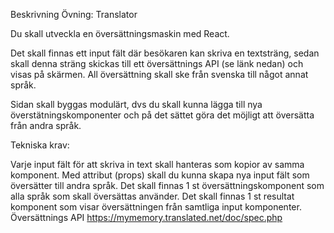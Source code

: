 Beskrivning
Övning: Translator

Du skall utveckla en översättningsmaskin med React. 

Det skall finnas ett input fält där besökaren kan skriva en textsträng, sedan skall denna sträng skickas till ett översättnings API (se länk nedan) och visas på skärmen. All översättning skall ske från svenska till något annat språk. 

Sidan skall byggas modulärt, dvs du skall kunna lägga till nya överstätningskomponenter och på det sättet göra det möjligt att översätta från andra språk.

Tekniska krav:

Varje input fält för att skriva in text skall hanteras som kopior av samma komponent. Med attribut (props) skall du kunna skapa nya input fält som översätter till andra språk.
Det skall finnas 1 st översättningskomponent som alla språk som skall översättas använder.
Det skall finnas 1 st resultat komponent som visar översättningen från samtliga input komponenter.
Översättnings API
https://mymemory.translated.net/doc/spec.php